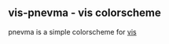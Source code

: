 vis-pnevma  - vis colorscheme
----------------------------

pnevma is a simple colorscheme for [vis](https://github.com/martanne/vis) 


